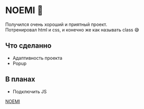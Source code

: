 # NOEMI :herb:
Получился очень хороший и приятный проект.\
Потренировал html и css, и конечно же как называть class :sweat_smile:
## Что сделанно 
* Адаптивность проекта
* Popup
## В планах
* Подключить JS

[NOEMI](https://pavelbarashkov.github.io/mq-noemi/)

